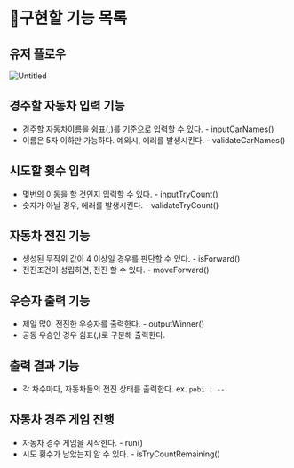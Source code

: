 # 📝구현할 기능 목록

## 유저 플로우

![Untitled](https://github.com/GDSC-Hongik/2023-2-OC-Java-Study/assets/66353672/b2b789aa-0a40-4770-a3a4-611da435c879)

## 경주할 자동차 입력 기능

- 경주할 자동차이름을 쉼표(,)를 기준으로 입력할 수 있다. - inputCarNames()
- 이름은 5자 이하만 가능하다. 예외시, 에러를 발생시킨다. - validateCarNames()

## 시도할 횟수 입력

- 몇번의 이동을 할 것인지 입력할 수 있다. - inputTryCount()
- 숫자가 아닐 경우, 에러를 발생시킨다. - validateTryCount()

## 자동차 전진 기능

- 생성된 무작위 값이 4 이상일 경우를 판단할 수 있다. - isForward()
- 전진조건이 성립하면, 전진 할 수 있다. - moveForward()

## 우승자 출력 기능

- 제일 많이 전진한 우승자를 출력한다. - outputWinner()
- 공동 우승인 경우 쉼표(,)로 구분해 출력한다.

## 출력 결과 기능
- 각 차수마다, 자동차들의 전진 상태를 출력한다. ex. `pobi : --`

## 자동차 경주 게임 진행

- 자동차 경주 게임을 시작한다. - run()
- 시도 횟수가 남았는지 알 수 있다. - isTryCountRemaining()
